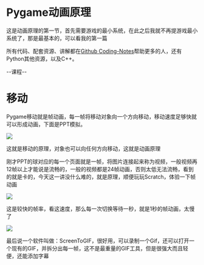 # Pygame动画原理

这是动画原理的第一节，首先需要游戏的最小系统，在此之后我就不再提游戏最小系统了，那是最基本的，可以看我的第一篇

所有代码、配套资源、讲解都在[Github Coding-Notes](https://github.com/Github-Programer/Coding-Notes/tree/master/Python-Notes/Pygame/%E5%89%8D%E9%94%8B%E6%95%99%E8%82%B2-Bilibili)帮助更多的人，还有Python其他资源，以及C++。

--课程--

# 移动

Pygame移动就是帧动画，每一帧将移动对象向一个方向移动，移动速度足够快就可以形成动画，下面是PPT模拟。

![](E:\ProgramThomas\Coding-Notes\Python-Notes\Pygame\前锋教育-Bilibili\动画和事件\2020年6月26日15-20-48.gif)

这就是移动的原理，对象也可以向任何方向移动，这就是动画原理

刚才PPT的球对应的每一个页面就是一帧，将图片连接起来称为视频，一般视频再12帧以上才能说是流畅的，一般的视频都是24帧动画，否则太低无法流畅，看到的就是卡的，今天这一讲没什么难的，就是原理，顺便玩玩Scratch，体验一下帧动画

![](E:\ProgramThomas\Coding-Notes\Python-Notes\Pygame\前锋教育-Bilibili\动画和事件\逐帧动画-Scratch高帧率.gif)

这是较快的帧率，看这速度，那么每一次切换等待一秒，就是1秒的帧动画，太慢了

![](E:\ProgramThomas\Coding-Notes\Python-Notes\Pygame\前锋教育-Bilibili\动画和事件\逐帧动画-Scratch低帧率.gif)

最后说一个软件叫做：ScreenToGIF，很好用，可以录制一个Gif，还可以打开一个现有的GIF，并拆分出每一帧，这不是最重量的GIF工具，但是很强大而且轻便，还能添加字幕